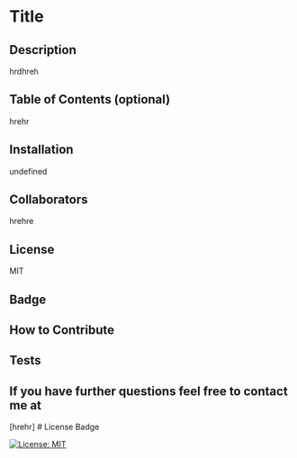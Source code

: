 
# Title <gshrsh>

## Description
hrdhreh
        
## Table of Contents (optional)
hrehr

## Installation 
undefined

## Collaborators
hrehre
        
## License
MIT     
        
## Badge

        
## How to Contribute

        
## Tests
        
## If you have further questions feel free to contact me at 
[hrehr]
        # License Badge

[![License: MIT](https://img.shields.io/badge/License-MIT-yellow.svg)](https://opensource.org/licenses/MIT)